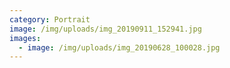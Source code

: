 ```yaml
---
category: Portrait
image: /img/uploads/img_20190911_152941.jpg
images:
  - image: /img/uploads/img_20190628_100028.jpg
---
```

